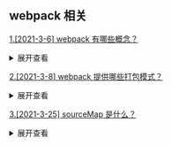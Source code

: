 ## webpack 相关

[1.[2021-3-6] webpack 有哪些概念？](https://github.com/HJY-xh/plantTrees/issues/32)

<details>
<summary>展开查看</summary>
<pre>

-   Entry：入口，Webpack 执行构建的第一步将从 Entry 开始，可抽象成输入。
-   Module：模块，在 Webpack 里一切皆模块，一个模块对应着一个文件。Webpack 会从配置的 Entry 开始递归找出所有依赖的模块。
-   Chunk：代码块，一个 Chunk 由多个模块组合而成，用于代码合并与分割。
-   Loader：模块转换器，用于把模块原内容按照需求转换成新内容。
-   Plugin：扩展插件，在 Webpack 构建流程中的特定时机会广播出对应的事件，插件可以监听这些事件的发生，在特定时机做对应的事情。
-   Output：打包后文件输出的位置。

</pre>
</details>

[2.[2021-3-8] webpack 提供哪些打包模式？](https://github.com/HJY-xh/plantTrees/issues/38)

<details>
<summary>展开查看</summary>
<pre>

打包模式相关参数为：mode，在打包时配置它是为了告诉 webpack 使用相应模式的内置优化。
mode 有三种模式：

-   development（开发环境打包）
-   production（生产环境打包，亦为默认值）
-   none（不适用任何默认优化选项）

</pre>
</details>

[3.[2021-3-25] sourceMap 是什么？](https://github.com/HJY-xh/plantTrees/issues/84)

<details>
<summary>展开查看</summary>
<pre>

sourceMap 是一项将编译、打包、压缩后的代码映射回源代码的技术。

由于打包压缩后的代码并没有阅读性可言，一旦在开发中报错或者遇到问题，直接在混淆代码中 debug 问题会带来非常糟糕的体验，sourceMap 可以帮助开发中快速定位到源代码的位置，提高开发效率。

sourceMap 其实并不是 Webpack 特有的功能，而是 Webpack 支持 sourceMap，像 JQuery 也支持 souceMap。

</pre>
</details>
